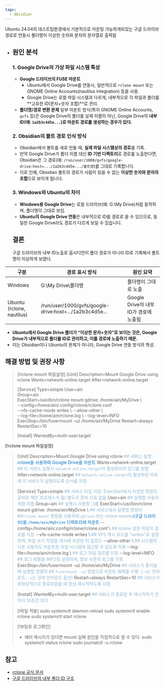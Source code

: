 ```yaml
---
tags:
  - Obsidian
---
```


Ubuntu 24.04의 데스트탑환경에서 기본적으로 마운팅 가능하게되있는 구글 드라이브 경로로 연동시 폴더명이 이상한 숫자와 문자의 문자열로 출력됨
- ## 원인 분석
    ### 1. Google Drive의 가상 파일 시스템 특성   
    - **Google 드라이브의 FUSE 마운트**
        - Ubuntu에서 Google Drive를 연동시, 일반적으로 `rclone mount` 또는 GNOME Online Accounts(nautilus integration) 등을 사용.
        - Google Drive는 로컬 파일 시스템과 다르게, 내부적으로 각 파일과 폴더를 
         **고유한 ID(문자+숫자 조합)**로 관리.
    - **폴더명/경로 변환 문제**
        일부 마운트 방식(특히 GNOME Online Accounts, `gvfs` 등)은 Google Drive의 폴더를 실제 이름이 아닌, Google Drive의 **내부 ID(예: `1a2b3c4d5e...`)로 마운트 경로를 생성하는 경우가 있다.**	
    
    ### 2. Obsidian의 볼트 경로 인식 방식
    - Obsidian에서 볼트를 새로 만들 때, **실제 파일 시스템상의 경로**를 기록.
    - 만약 Google Drive가 폴더 이름 대신 **ID 기반 디렉토리**로 경로를 노출한다면, Obsidian은 그 경로(예: `/run/user/1000/gvfs/google-drive:host=.../1a2b3c4d5e.../볼트명`)를 그대로 기록합니다.
    - 이로 인해, Obsidian 볼트의 경로가 사람이 읽을 수 없는 **이상한 숫자와 문자의 조합**으로 보이게 됩니다.
    
    ### 3. Windows와 Ubuntu의 차이
    - **Windows용 Google Drive**는 로컬 드라이브(예: G:\My Drive)처럼 동작하며, 폴더명이 그대로 보임.
    - **Ubuntu의 Google Drive 연동**은 내부적으로 ID를 경로로 쓸 수 있으므로, 동일한 Google Drive라도 경로가 다르게 보일 수 있습니다.
    
    ## 결론
	구글 드라이브의 내부 ID노출로 옵시디언이 폴더 경로가 아니라 ID로 기록해서 볼트명이 이상하게 보였다.
    

|구분|경로 표시 방식|원인 요약|
|---|---|---|
|Windows|G:\My Drive\폴더명|폴더명이 그대로 노출|
|Ubuntu (rclone, nautilus)|/run/user/1000/gvfs/google-drive:host=.../1a2b3c4d5e...|Google Drive의 내부 ID가 경로에 노출됨|

- **Ubuntu에서 Google Drive 폴더가 “이상한 문자+숫자”로 보이는 것은, Google Drive가 내부적으로 폴더를 ID로 관리하고, 이를 경로에 노출하기 때문.**
- 이는 Obsidian이나 Ubuntu의 문제가 아니라, Google Drive 연동 방식의 특성.
    
## 해결 방법 및 권장 사항

> [!rclone mount 파일설정]
> [Unit] 
> Description=Mount Google Drive using rclone 
> Wants=network-online.target 
> After=network-online.target 
> 
> 
> [Service] 
> Type=simple 
> User=ain  
> Group=ain  
> ExecStart=/usr/bin/rclone mount gdrive: /home/ain/MyDrive \  
> --config=/home/ain/.config/rclone/rclone.conf \
> --vfs-cache-mode writes \ 
> --allow-other \  
> --log-file=/home/ain/rclone.log \ 
> --log-level=INFO  
> ExecStop=/bin/fusermount -uz /home/ain/MyDrive 
> Restart=always RestartSec=10 
> 
> [Install] 
> WantedBy=multi-user.target 

[!rclone mount 파일설정]
> [Unit] 
> Description=Mount Google Drive using rclone<span style="color:rgb(142, 182, 210)"> ## 서비스 설명 : <span style="color:rgb(0, 112, 192)">rclone을 사용하여 Google Drive를 마운트</span></span>
> Wants=network-online.target                            <span style="color:rgb(142, 182, 210)">## 이 서비스 실행시 `network-online.target`이 활성화되어 있기를 원함</span>
> After=network-online.target                              <span style="color:rgb(142, 182, 210)">## `network-online.target`이 활성화된 이후에 이 서비스가 실행되도록 순서를 지정</span>
> 
> 
> [Service] 
> Type=simple                                                        <span style="color:rgb(142, 182, 210)">## 서비스 타입 지정. ExecStart에서 지정한 명령이 곧바로 메인 프로세스가 됨/ 별도의 준비 신호 없음</span>
> User=ain                                                              <span style="color:rgb(142, 182, 210)">## 실행할 사용자 계정 이름</span>
> Group=ain                                                           <span style="color:rgb(142, 182, 210)">## 실행시 사용할 그룹</span>
> ExecStart=/usr/bin/rclone mount gdrive: /home/ain/MyDrive \  <span style="color:rgb(142, 182, 210)">## 서비스에서 실행할 명령어</span>
>                                       <span style="color:rgb(142, 182, 210)"> ##`rclone mount` 명령을 사용하여 `gdrive:`라는 rclone remote<span style="color:rgb(0, 112, 192)">(구글 드라이브)을 `/home/ain/MyDrive` 디렉토리에 마운트</span></span>
> --config=/home/ain/.config/rclone/rclone.conf \ <span style="color:rgb(142, 182, 210)"> ## rclone 설정 파일의 경로를 지정</span>
> --vfs-cache-mode writes \                                   <span style="color:rgb(142, 182, 210)">## VFS 캐시 모드를 "writes"로 설정하여, 파일 쓰기 작업을 캐시에 저장한 뒤 업로드 </span>
> --allow-other \                                                     <span style="color:rgb(142, 182, 210)">## 시스템의 다른 사용자도 마운트된 파일 시스템에 접근할 수 있도록 허용</span>
> --log-file=/home/ain/rclone.log \                       <span style="color:rgb(142, 182, 210)">## 로그 파일 경로를 지정</span>
> --log-level=INFO                                                 <span style="color:rgb(142, 182, 210)">## 로그 레벨을 INFO로 설정하여, 정보 수준의 로그를 기록</span>
> ExecStop=/bin/fusermount -uz /home/ain/MyDrive       <span style="color:rgb(142, 182, 210)">## 서비스가 중지될 때 실행할 명령어</span>
> 									  <span style="color:rgb(142, 182, 210)">## `fusermount -uz` 명령으로 마운트 해제를 수행. (`-u`는 언마운트, `-z`는 강제 언마운트 옵션)</span>
> Restart=always RestartSec=10                            <span style="color:rgb(142, 182, 210)">## 서비스가 비정상적으로 종료되었을 때 항상 재시작하도록 지정</span>
> 
> [Install] 
> WantedBy=multi-user.target                              <span style="color:rgb(142, 182, 210)">## 서비스가 종료된 후 재시작하기 전까지 10초간 대기</span>

>[!파일 적용]
>sudo systemctl daemon-reload
sudo systemctl enable rclone
sudo systemctl start rclone

>[!부팅후 로그확인] 
>- 에러 메시지가 있다면 mount 실패 원인을 직접적으로 알 수 있다.
>sudo systemctl status rclone sudo journalctl -u rclone

## 참고

- [rclone 공식 문서](https://rclone.org/drive/)
- [구글 드라이브의 내부 폴더 ID 구조](https://developers.google.com/drive/api/guides/folder)

